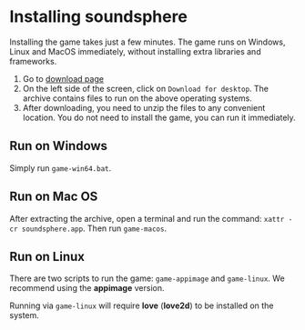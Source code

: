 # Installing soundsphere
Installing the game takes just a few minutes. The game runs on Windows, Linux and MacOS immediately, without installing extra libraries and frameworks.
1. Go to [download page](/download)
2. On the left side of the screen, click on `Download for desktop`. The archive contains files to run on the above operating systems.
3. After downloading, you need to unzip the files to any convenient location. You do not need to install the game, you can run it immediately.

## Run on Windows
Simply run `game-win64.bat`.

## Run on Mac OS
After extracting the archive, open a terminal and run the command: `xattr -cr soundsphere.app`.
Then run `game-macos`.

## Run on Linux
There are two scripts to run the game: `game-appimage` and `game-linux`. We recommend using the **appimage** version.

Running via `game-linux` will require **love** (**love2d**) to be installed on the system.
